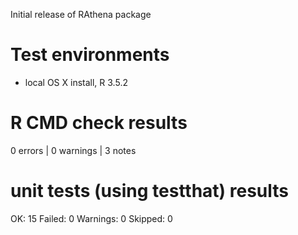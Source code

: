 Initial release of RAthena package

# Test environments

* local OS X install, R 3.5.2

# R CMD check results
0 errors | 0 warnings | 3 notes

# unit tests (using testthat) results
OK:       15
Failed:   0
Warnings: 0
Skipped:  0